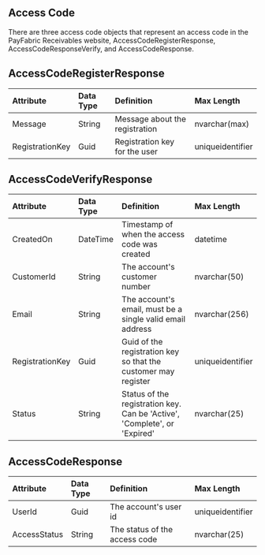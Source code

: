 ## Access Code
There are three access code objects that represent an access code in the PayFabric Receivables website, AccessCodeRegisterResponse, AccessCodeResponseVerify, and AccessCodeResponse. 


## AccessCodeRegisterResponse

| Attribute | Data Type | Definition | Max Length |
| :----------- | :--------- | :--------- | :--------- |
| Message | String | Message about the registration | nvarchar(max) |
| RegistrationKey | Guid | Registration key for the user | uniqueidentifier |


## AccessCodeVerifyResponse

| Attribute | Data Type | Definition | Max Length |
| :----------- | :--------- | :--------- | :--------- |
| CreatedOn | DateTime | Timestamp of when the access code was created | datetime |
| CustomerId | String | The account's customer number | nvarchar(50) |
| Email | String | The account's email, must be a single valid email address | nvarchar(256) |
| RegistrationKey | Guid | Guid of the registration key so that the customer may register | uniqueidentifier |
| Status | String | Status of the registration key. Can be 'Active', 'Complete', or 'Expired' | nvarchar(25) |


## AccessCodeResponse

| Attribute | Data Type | Definition | Max Length |
| :----------- | :--------- | :--------- | :--------- |
| UserId | Guid | The account's user id | uniqueidentifier |
| AccessStatus | String | The status of the access code | nvarchar(25) |

